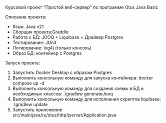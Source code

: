 Курсовой проект "Простой веб-сервер" по программе Otus Java Basic

Описание проекта:
- Язык: Java v21
- Сборщик проекта:Graddle
- Работа с БД: JOOQ + Liquibase + Драйвер Postgres
- Тестирование: JUnit
- Логирование: log4j (только консоль)
- Образ БД: контейнер с Postgres

Запуск проекта:
1) Запустить Docker Desktop с образом Postgres
2) Выполнить консольную команду для запуска контейнера: docker compose up -d
3) Выполнить консольную команду для создания схемы в БД и необходимых классов: .\gradlew generateJooq
4) Выполнить консольную команду для исполнения скриптов liquibase: .\gradlew update
5) Запустить приложение src/main/java/ru/otus/http/jserver/Application.java
